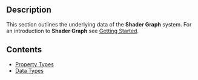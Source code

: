 ## Description

This section outlines the underlying data of the **Shader Graph** system. For an introduction to **Shader Graph** see [Getting Started](https://github.com/Unity-Technologies/ShaderGraph/wiki/Getting-Started/).

## Contents
* [Property Types](https://github.com/Unity-Technologies/ShaderGraph/wiki/Property-Types)
* [Data Types](https://github.com/Unity-Technologies/ShaderGraph/wiki/Data-Types)
